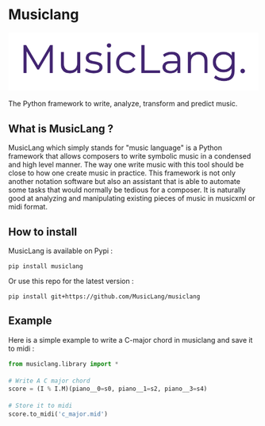 Musiclang
=========

![MusicLang logo](documentation/images/MusicLang.png "MusicLang")


The Python framework to write, analyze, transform and predict music.


What is MusicLang ?
--------------------

MusicLang which simply stands for "music language" is a Python framework
that allows composers to write symbolic music in a condensed and high level manner.
The way one write music with this tool should be close to how one create music
in practice. This framework is not only another notation software but also
an assistant that is able to automate some tasks that would normally be tedious for a composer.
It is naturally good at analyzing and manipulating existing
pieces of music in musicxml or midi format.


How to install
-------------

MusicLang is available on Pypi :

```
pip install musiclang
```

Or use this repo for the latest version :

```
pip install git+https://github.com/MusicLang/musiclang
```
    

Example
-------

Here is a simple example to write a C-major chord in musiclang and save it to midi :

```python
from musiclang.library import *

# Write A C major chord
score = (I % I.M)(piano__0=s0, piano__1=s2, piano__3=s4)

# Store it to midi
score.to_midi('c_major.mid')
```

